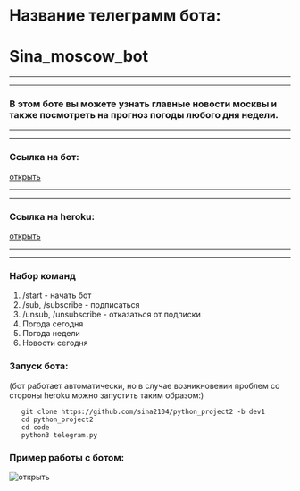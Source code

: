 # Название телеграмм бота:
# Sina_moscow_bot
***
---
### В этом боте вы можете узнать главные новости москвы и также посмотреть на прогноз погоды любого дня недели.
***
---
### Ссылка на бот:
[открыть](https://t.me/Sina_weather_bot)
***
---
### Ссылка на heroku:
[открыть](https://dashboard.heroku.com/apps/telegram-bot-sina)
***
---
### Набор команд
1. /start - начать бот
2. /sub, /subscribe - подписаться
3. /unsub, /unsubscribe - отказаться от подписки
4. Погода сегодня
5. Погода недели
6. Новости сегодня
### Запуск бота:
(бот работает автоматически, но в случае возникновении проблем со стороны heroku можно запустить таким образом:)
```shell
   git clone https://github.com/sina2104/python_project2 -b dev1
   cd python_project2
   cd code
   python3 telegram.py
```
### Пример работы с ботом:
![открыть](https://www.linkpicture.com/q/Screenshot-229.png)
